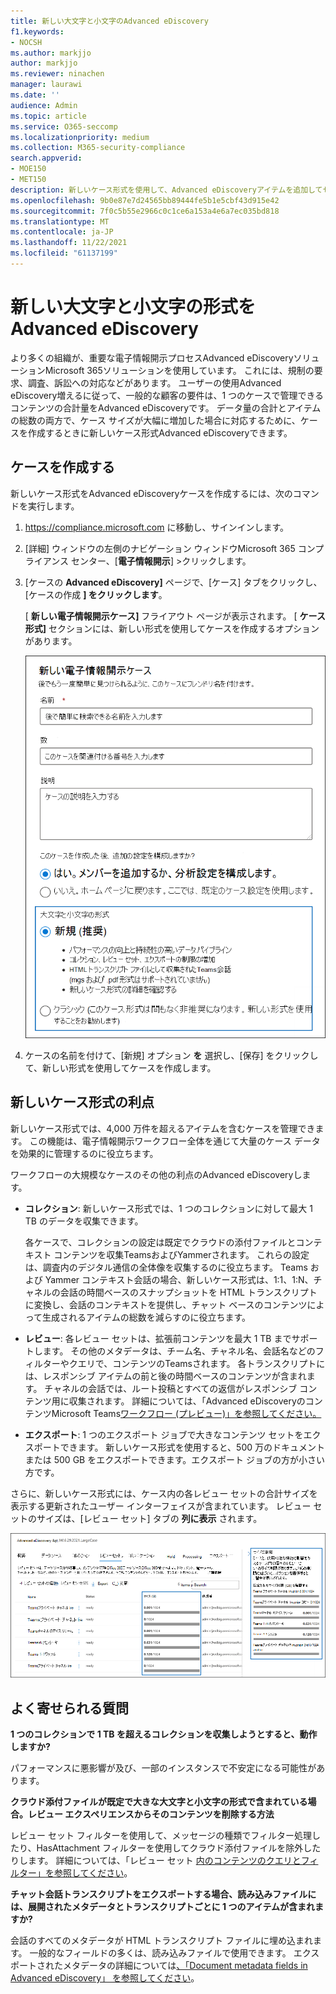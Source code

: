 ```yaml
---
title: 新しい大文字と小文字のAdvanced eDiscovery
f1.keywords:
- NOCSH
ms.author: markjjo
author: markjjo
ms.reviewer: ninachen
manager: laurawi
ms.date: ''
audience: Admin
ms.topic: article
ms.service: O365-seccomp
ms.localizationpriority: medium
ms.collection: M365-security-compliance
search.appverid:
- MOE150
- MET150
description: 新しいケース形式を使用して、Advanced eDiscoveryアイテムを追加してセットを確認し、その他の制限や新機能を活用できます。
ms.openlocfilehash: 9b0e87e7d24565bb89444fe5b1e5cbf43d915e42
ms.sourcegitcommit: 7f0c5b55e2966c0c1ce6a153a4e6a7ec035bd818
ms.translationtype: MT
ms.contentlocale: ja-JP
ms.lasthandoff: 11/22/2021
ms.locfileid: "61137199"
---
```

# <a name="use-the-new-case-format-in-advanced-ediscovery"></a>新しい大文字と小文字の形式をAdvanced eDiscovery

より多くの組織が、重要な電子情報開示プロセスAdvanced eDiscoveryソリューションMicrosoft 365ソリューションを使用しています。 これには、規制の要求、調査、訴訟への対応などがあります。 ユーザーの使用Advanced eDiscovery増えるに従って、一般的な顧客の要件は、1 つのケースで管理できるコンテンツの合計量をAdvanced eDiscoveryです。 データ量の合計とアイテムの総数の両方で、ケース サイズが大幅に増加した場合に対応するために、ケースを作成するときに新しいケース形式Advanced eDiscoveryできます。  

## <a name="create-a-case"></a>ケースを作成する

新しいケース形式をAdvanced eDiscoveryケースを作成するには、次のコマンドを実行します。

1. <https://compliance.microsoft.com> に移動し、サインインします。

2. [詳細] ウィンドウの左側のナビゲーション ウィンドウMicrosoft 365 コンプライアンス センター、[**電子情報開示**] >クリックします。

3. [ケースの **Advanced eDiscovery]** ページで、[ケース] タブをクリックし、[ケースの作成 **] をクリックします**。

   [ **新しい電子情報開示ケース]** フライアウト ページが表示されます。 [ **ケース形式]** セクションには、新しい形式を使用してケースを作成するオプションがあります。

   ![[新しい電子情報開示ケース] ページの [新しいケース形式] オプション。](..\media\AeDNewCaseFormat1.png)

4. ケースの名前を付けて、[新規] オプション **を** 選択し、[保存] をクリックして、新しい形式を使用してケースを作成します。

## <a name="benefits-of-the-new-case-format"></a>新しいケース形式の利点

新しいケース形式では、4,000 万件を超えるアイテムを含むケースを管理できます。 この機能は、電子情報開示ワークフロー全体を通じて大量のケース データを効果的に管理するのに役立ちます。

ワークフローの大規模なケースのその他の利点のAdvanced eDiscoveryします。

- **コレクション**: 新しいケース形式では、1 つのコレクションに対して最大 1 TB のデータを収集できます。

   各ケースで、コレクションの設定は既定でクラウドの添付ファイルとコンテキスト コンテンツを収集TeamsおよびYammerされます。 これらの設定は、調査内のデジタル通信の全体像を収集するのに役立ちます。 Teams および Yammer コンテキスト会話の場合、新しいケース形式は、1:1、1:N、チャネルの会話の時間ベースのスナップショットを HTML トランスクリプトに変換し、会話のコンテキストを提供し、チャット ベースのコンテンツによって生成されるアイテムの総数を減らすのに役立ちます。  

- **レビュー**: 各レビュー セットは、拡張前コンテンツを最大 1 TB までサポートします。 その他のメタデータは、チーム名、チャネル名、会話名などのフィルターやクエリで、コンテンツのTeamsされます。 各トランスクリプトには、レスポンシブ アイテムの前と後の時間ベースのコンテンツが含まれます。 チャネルの会話では、ルート投稿とすべての返信がレスポンシブ コンテンツ用に収集されます。 詳細については、「Advanced eDiscoveryのコンテンツMicrosoft Teams[ワークフロー (プレビュー)」を参照してください。](teams-workflow-in-advanced-ediscovery.md)

- **エクスポート**: 1 つのエクスポート ジョブで大きなコンテンツ セットをエクスポートできます。 新しいケース形式を使用すると、500 万のドキュメントまたは 500 GB をエクスポートできます。エクスポート ジョブの方が小さい方です。

さらに、新しいケース形式には、ケース内の各レビュー セットの合計サイズを表示する更新されたユーザー インターフェイスが含まれています。 レビュー セットのサイズは、[レビュー セット] タブの **列に表示** されます。

![ユーザー インターフェイスの新しいレビュー セットAdvanced eDiscovery統計。](..\media\LargeCaseUI.png)

## <a name="frequently-asked-questions"></a>よく寄せられる質問

**1 つのコレクションで 1 TB を超えるコレクションを収集しようとすると、動作しますか?**

パフォーマンスに悪影響が及び、一部のインスタンスで不安定になる可能性があります。

**クラウド添付ファイルが既定で大きな大文字と小文字の形式で含まれている場合。レビュー エクスペリエンスからそのコンテンツを削除する方法**  

レビュー セット フィルターを使用して、メッセージの種類でフィルター処理したり、HasAttachment フィルターを使用してクラウド添付ファイルを除外したりします。 詳細については、「レビュー セット [内のコンテンツのクエリとフィルター」を参照してください](review-set-search.md)。

**チャット会話トランスクリプトをエクスポートする場合、読み込みファイルには、展開されたメタデータとトランスクリプトごとに 1 つのアイテムが含まれますか?**

会話のすべてのメタデータが HTML トランスクリプト ファイルに埋め込まれます。  一般的なフィールドの多くは、読み込みファイルで使用できます。 エクスポートされたメタデータの詳細については[、「Document metadata fields in Advanced eDiscovery」 を参照してください](document-metadata-fields-in-Advanced-eDiscovery.md)。

